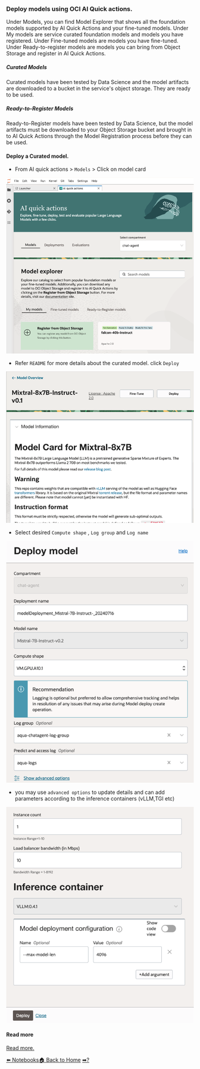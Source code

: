### Deploy models using OCI AI Quick actions.

Under Models, you can find Model Explorer that shows all the foundation models supported by AI Quick Actions and your fine-tuned models. Under My models are service curated foundation models and models you have registered. Under Fine-tuned models are models you have fine-tuned. Under Ready-to-register models are models you can bring from Object Storage and register in AI Quick Actions.

##### Curated Models
Curated models have been tested by Data Science and the model artifacts are downloaded to a bucket in the service's object storage. They are ready to be used.

##### Ready-to-Register Models
Ready-to-Register models have been tested by Data Science, but the model artifacts must be downloaded to your Object Storage bucket and brought in to AI Quick Actions through the Model Registration process before they can be used.

#### Deploy a Curated model.

- From AI quick actions > `Models` > Click on model card

![](images/cm_deploy.png)

- Refer `README` for more details about the curated model. click `Deploy`

![](images/cm_rm.png)

- Select desired `Compute shape` , `Log group` and `Log name`

![](images/cm_deploy_shape.png)

- you may use `advanced options` to update details and can add parameters according to the inference containers (vLLM,TGI etc)

![](images/cm_deploy_advancedoptions.png)

#### Read more 
[Read more.](https://github.com/oracle-samples/oci-data-science-ai-samples/blob/main/ai-quick-actions/model-deployment-tips.md)


[⬅️ Notebooks](notebook.md)[🏠 Back to Home](../README.md) [➡?](deployments.md)